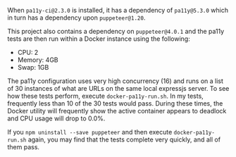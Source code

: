 

When `pa11y-ci@2.3.0` is installed, it has a dependency of `pa11y@5.3.0` which in turn has a dependency upon `puppeteer@1.20`.

This project also contains a dependency on `puppeteer@4.0.1` and the pa11y tests are then run within a Docker instance
using the following:
 - CPU: 2
 - Memory: 4GB
 - Swap: 1GB

The pa11y configuration uses very high concurrency (16) and runs on a list of 30 instances of what are URLs on the same
local expressjs server.  To see how these tests perform, execute `docker-pa11y-run.sh`.  In my tests, frequently less
than 10 of the 30 tests would pass. During these times, the Docker utility will frequently show the active container
appears to deadlock and CPU usage will drop to 0.0%.

If you `npm uninstall --save puppeteer` and then execute `docker-pa11y-run.sh` again, you may find that the tests complete
very quickly, and all of them pass.



